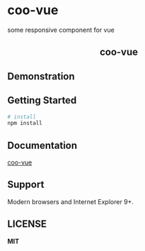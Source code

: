 # coo-vue
some responsive component for vue

<h2 align="center"> coo-vue </h2>


## Demonstration


## Getting Started

```bash
# install
npm install
```


## Documentation

[coo-vue](http://vue.shuxia123.com)


## Support

Modern browsers and Internet Explorer 9+.


## LICENSE

**MIT**
